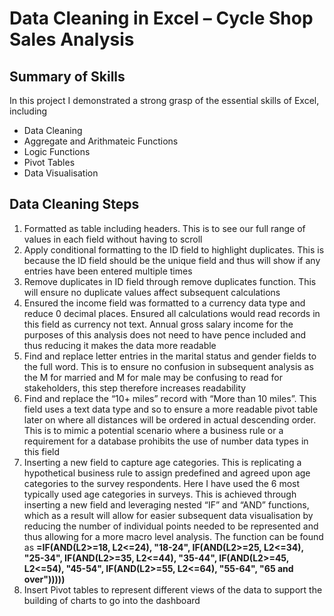 # Data Cleaning in Excel – Cycle Shop Sales Analysis

## Summary of Skills

In this project I demonstrated a strong grasp of the essential skills of Excel, including

- Data Cleaning
- Aggregate and Arithmateic Functions
- Logic Functions
- Pivot Tables
- Data Visualisation

## Data Cleaning Steps
1.	Formatted as table including headers. This is to see our full range of values in each field without having to scroll
2.	Apply conditional formatting to the ID field to highlight duplicates. This is because the ID field should be the unique field and thus will show if any entries have been entered multiple times 
3.	Remove duplicates in ID field through remove duplicates function. This will ensure no duplicate values affect subsequent calculations
4.	Ensured the income field was formatted to a currency data type and reduce 0 decimal places. Ensured all calculations would read records in this field as currency not text. Annual gross salary income for the purposes of this analysis does not need to have pence included and thus reducing it makes the data more readable
5.	Find and replace letter entries in the marital status and gender fields to the full word. This is to ensure no confusion in subsequent analysis as the M for married and M for male may be confusing to read for stakeholders, this step therefore increases readability 
6.	Find and replace the “10+ miles” record with “More than 10 miles”. This field uses a text data type and so to ensure a more readable pivot table later on where all distances will be ordered in actual descending order. This is to mimic a potential scenario where a business rule or a requirement for a database prohibits the use of number data types in this field
7.	Inserting a new field to capture age categories. This is replicating a hypothetical business rule to assign predefined and agreed upon age categories to the survey respondents. Here I have used the 6 most typically used age categories in surveys. This is achieved through inserting a new field and leveraging nested “IF” and “AND” functions, which as a result will allow for easier subsequent data visualisation by reducing the number of individual points needed to be represented and thus allowing for a more macro level analysis. The function can be found as **=IF(AND(L2>=18, L2<=24), "18-24", IF(AND(L2>=25, L2<=34), "25-34", IF(AND(L2>=35, L2<=44), "35-44", IF(AND(L2>=45, L2<=54), "45-54", IF(AND(L2>=55, L2<=64), "55-64", "65 and over")))))**
8.	Insert Pivot tables to represent different views of the data to support the building of charts to go into the dashboard
